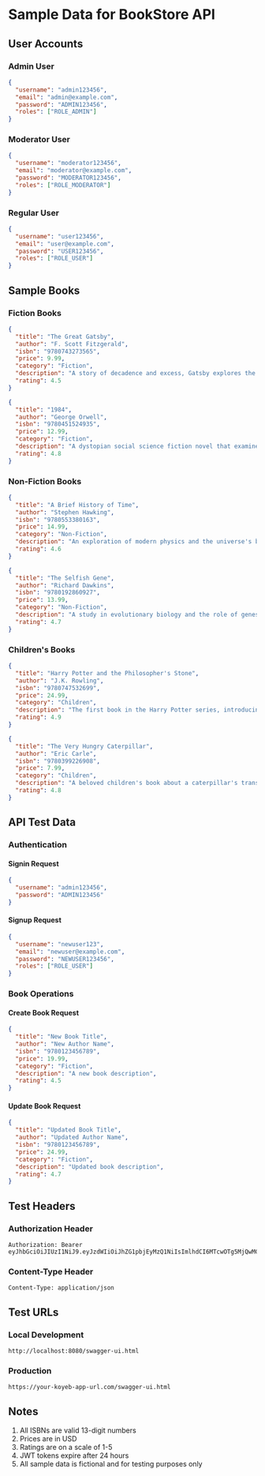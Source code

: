 # Sample Data for BookStore API

## User Accounts

### Admin User
```json
{
  "username": "admin123456",
  "email": "admin@example.com",
  "password": "ADMIN123456",
  "roles": ["ROLE_ADMIN"]
}
```

### Moderator User
```json
{
  "username": "moderator123456",
  "email": "moderator@example.com",
  "password": "MODERATOR123456",
  "roles": ["ROLE_MODERATOR"]
}
```

### Regular User
```json
{
  "username": "user123456",
  "email": "user@example.com",
  "password": "USER123456",
  "roles": ["ROLE_USER"]
}
```

## Sample Books

### Fiction Books
```json
{
  "title": "The Great Gatsby",
  "author": "F. Scott Fitzgerald",
  "isbn": "9780743273565",
  "price": 9.99,
  "category": "Fiction",
  "description": "A story of decadence and excess, Gatsby explores the darker aspects of the Jazz Age.",
  "rating": 4.5
}
```

```json
{
  "title": "1984",
  "author": "George Orwell",
  "isbn": "9780451524935",
  "price": 12.99,
  "category": "Fiction",
  "description": "A dystopian social science fiction novel that examines the consequences of totalitarianism.",
  "rating": 4.8
}
```

### Non-Fiction Books
```json
{
  "title": "A Brief History of Time",
  "author": "Stephen Hawking",
  "isbn": "9780553380163",
  "price": 14.99,
  "category": "Non-Fiction",
  "description": "An exploration of modern physics and the universe's biggest mysteries.",
  "rating": 4.6
}
```

```json
{
  "title": "The Selfish Gene",
  "author": "Richard Dawkins",
  "isbn": "9780192860927",
  "price": 13.99,
  "category": "Non-Fiction",
  "description": "A study in evolutionary biology and the role of genes in natural selection.",
  "rating": 4.7
}
```

### Children's Books
```json
{
  "title": "Harry Potter and the Philosopher's Stone",
  "author": "J.K. Rowling",
  "isbn": "9780747532699",
  "price": 24.99,
  "category": "Children",
  "description": "The first book in the Harry Potter series, introducing the magical world of Hogwarts.",
  "rating": 4.9
}
```

```json
{
  "title": "The Very Hungry Caterpillar",
  "author": "Eric Carle",
  "isbn": "9780399226908",
  "price": 7.99,
  "category": "Children",
  "description": "A beloved children's book about a caterpillar's transformation into a butterfly.",
  "rating": 4.8
}
```

## API Test Data

### Authentication

#### Signin Request
```json
{
  "username": "admin123456",
  "password": "ADMIN123456"
}
```

#### Signup Request
```json
{
  "username": "newuser123",
  "email": "newuser@example.com",
  "password": "NEWUSER123456",
  "roles": ["ROLE_USER"]
}
```

### Book Operations

#### Create Book Request
```json
{
  "title": "New Book Title",
  "author": "New Author Name",
  "isbn": "9780123456789",
  "price": 19.99,
  "category": "Fiction",
  "description": "A new book description",
  "rating": 4.5
}
```

#### Update Book Request
```json
{
  "title": "Updated Book Title",
  "author": "Updated Author Name",
  "isbn": "9780123456789",
  "price": 24.99,
  "category": "Fiction",
  "description": "Updated book description",
  "rating": 4.7
}
```

## Test Headers

### Authorization Header
```
Authorization: Bearer eyJhbGciOiJIUzI1NiJ9.eyJzdWIiOiJhZG1pbjEyMzQ1NiIsImlhdCI6MTcwOTg5MjQwMCwiZXhwIjoxNzA5OTc4ODAwfQ.YourJWTTokenHere
```

### Content-Type Header
```
Content-Type: application/json
```

## Test URLs

### Local Development
```
http://localhost:8080/swagger-ui.html
```

### Production
```
https://your-koyeb-app-url.com/swagger-ui.html
```

## Notes

1. All ISBNs are valid 13-digit numbers
2. Prices are in USD
3. Ratings are on a scale of 1-5
4. JWT tokens expire after 24 hours
5. All sample data is fictional and for testing purposes only 